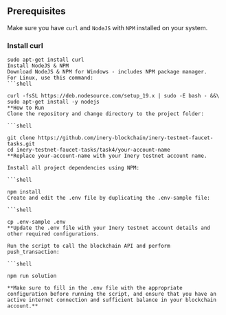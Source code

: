 
## Prerequisites

Make sure you have `curl` and `NodeJS` with `NPM` installed on your system.

### Install curl

```shell
sudo apt-get install curl
Install NodeJS & NPM
Download NodeJS & NPM for Windows - includes NPM package manager.
For Linux, use this command:
```shell

curl -fsSL https://deb.nodesource.com/setup_19.x | sudo -E bash - &&\
sudo apt-get install -y nodejs
**How to Run
Clone the repository and change directory to the project folder:

```shell

git clone https://github.com/inery-blockchain/inery-testnet-faucet-tasks.git
cd inery-testnet-faucet-tasks/task4/your-account-name
**Replace your-account-name with your Inery testnet account name.

Install all project dependencies using NPM:

```shell

npm install
Create and edit the .env file by duplicating the .env-sample file:

```shell

cp .env-sample .env
**Update the .env file with your Inery testnet account details and other required configurations.

Run the script to call the blockchain API and perform push_transaction:

```shell

npm run solution

**Make sure to fill in the .env file with the appropriate configuration before running the script, and ensure that you have an active internet connection and sufficient balance in your blockchain account.** 
